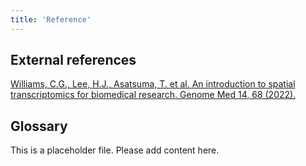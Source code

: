 ```yaml
---
title: 'Reference'
---
```

## External references
[Williams, C.G., Lee, H.J., Asatsuma, T. et al. An introduction to spatial transcriptomics for biomedical research. Genome Med 14, 68 (2022).](https://doi.org/10.1186/s13073-022-01075-1)


## Glossary

This is a placeholder file. Please add content here. 

